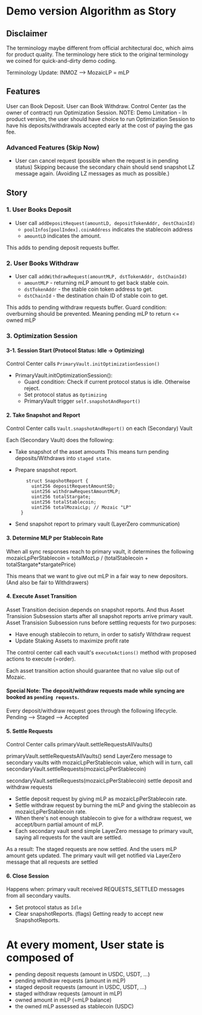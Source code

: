 # Demo version Algorithm as Story

## Disclaimer

The terminology maybe different from official architectural doc, which aims for product quality.
The terminology here stick to the original terminology we coined for quick-and-dirty demo coding.

Terminology Update:
INMOZ --> MozaicLP = mLP

## Features

User can Book Deposit.
User can Book Withdraw.
Control Center (as the owner of contract) run Optimization Session.
NOTE: Demo Limitation - In product version, the user should have choice to run Optimization Session to have his deposits/withdrawals accepted early at the cost of paying the gas fee.

### Advanced Features (Skip Now)

- User can cancel request (possible when the request is in pending status)
  Skipping because the secondary chain should send snapshot LZ message again. (Avoiding LZ messages as much as possible.)

## Story

### 1. User Books Deposit

- User call `addDepositRequest(amountLD, depositTokenAddr, destChainId)`
  - `poolInfos[poolIndex].coinAddress` indicates the stablecoin address
  - `amountLD` indicates the amount.

This adds to pending deposit requests buffer.

### 2. User Books Withdraw

- User call `addWithdrawRequest(amountMLP, dstTokenAddr, dstChainId)`
  - `amountMLP` - returning mLP amount to get back stable coin.
  - `dstTokenAddr` - the stable coin token address to get.
  - `dstChainId` - the destination chain ID of stable coin to get.

This adds to pending withdraw requests buffer.
Guard condition: overburning should be prevented. Meaning pending mLP to return <= owned mLP

### 3. Optimization Session

#### 3-1. Session Start (Protocol Status: Idle -> Optimizing)

Control Center calls `PrimaryVault.initOptimizationSession()`

- PrimaryVault.initOptimizationSession():
  - Guard condition: Check if current protocol status is idle. Otherwise reject.
  - Set protocol status as `Optimizing`
  - PrimaryVault trigger `self.snapshotAndReport()`

#### 2. Take Snapshot and Report

Control Center calls `Vault.snapshotAndReport()` on each (Secondary) Vault

Each (Secondary Vault) does the following:

- Take snapshot of the asset amounts
    This means turn pending deposits/Withdraws into `staged state`.

- Prepare snapshot report.
  ```sol
      struct SnapshotReport {
        uint256 depositRequestAmountSD;
        uint256 withdrawRequestAmountMLP;
        uint256 totalStargate;
        uint256 totalStablecoin;
        uint256 totalMozaicLp; // Mozaic "LP"
    }
  ```

- Send snapshot report to primary vault (LayerZero communication)

#### 3. Determine MLP per Stablecoin Rate

When all sync responses reach to primary vault, it determines the following
mozaicLpPerStablecoin = totalMozLp / (totalStablecoin + totalStargate*stargatePrice)

This means that we want to give out mLP in a fair way to new depositors.
(And also be fair to Withdrawers)

#### 4. Execute Asset Transition

Asset Transition decision depends on snapshot reports.
And thus Asset Transision Subsession starts after all snapshot reports arrive primary vault.
Asset Transision Subsession runs before settling requests for two purposes:

- Have enough stablecoin to return, in order to satisfy Withdraw request
- Update Staking Assets to maximize profit rate

The control center call each vault's `executeActions()` method with proposed actions to execute (=order).

Each asset transition action should guarantee that no value slip out of Mozaic.

#### Special Note: The deposit/withdraw requests made while syncing are booked as `pending requests`.

Every deposit/withdraw request goes through the following lifecycle.
Pending --> Staged --> Accepted

#### 5. Settle Requests

Control Center calls primaryVault.settleRequestsAllVaults()

primaryVault.settleRequestsAllVaults() send LayerZero message to secondary vaults with mozaicLpPerStablecoin value, which will in turn,
call secondaryVault.settleRequests(mozaicLpPerStablecoin)

secondaryVault.settleRequests(mozaicLpPerStablecoin) settle deposit and withdraw requests

- Settle deposit request by giving mLP as mozaicLpPerStablecoin rate.
- Settle withdraw request by burning the mLP and giving the stablecoin as mozaicLpPerStablecoin rate.
- When there's not enough stablecoin to give for a withdraw request, we accept/burn partial amount of mLP. 
- Each secondary vault send simple LayerZero message to primary vault, saying all requests for the vault are settled.

As a result:
The staged requests are now settled. And the users mLP amount gets updated.
The primary vault will get notified via LayerZero message that all requests are settled

#### 6. Close Session

Happens when: primary vault received REQUESTS_SETTLED messages from all secondary vaults.

- Set protocol status as `Idle`
- Clear snapshotReports. (flags) Getting ready to accept new SnapshotReports.

# At every moment, User state is composed of

- pending deposit requests (amount in USDC, USDT, ...)
- pending withdraw requests (amount in mLP)
- staged deposit requests (amount in USDC, USDT, ...)
- staged withdraw requests (amount in mLP)
- owned amount in mLP (=mLP balance)
- the owned mLP assessed as stablecoin (USDC)

